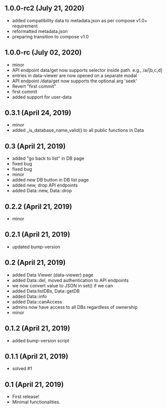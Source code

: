 ## 1.0.0-rc2 (July 21, 2020)
  - added compatibility data to metadata.json as per compose v1.0+ requirement
  - reformatted metadata.json
  - preparing transition to compose v1.0

## 1.0.0-rc (July 02, 2020)
  - minor
  - API endpoint data/get now supports selector inside path. e.g., /a/[b,c,d]
  - entries in data-viewer are now opened on a separate modal
  - API endpoint /data/get now supports the optional arg 'seek'
  - Revert "first commit"
  - first commit
  - added support for user-data

## 0.3.1 (April 24, 2019)
  - minor
  - added _is_database_name_valid() to all public functions in Data

## 0.3 (April 21, 2019)
  - added "go back to list" in DB page
  - fixed bug
  - fixed bug
  - minor
  - added new DB button in DB list page
  - added new, drop API endpoints
  - added Data::new, Data::drop

## 0.2.2 (April 21, 2019)
  - minor

## 0.2.1 (April 21, 2019)
  - updated bump-version

## 0.2 (April 21, 2019)
  - added Data Viewer (data-viewer) page
  - added Data::del, moved authentication to API endpoints
  - we now convert value to JSON in set() if we can
  - added Data:listDBs, Data::getDB
  - added Data::info
  - added Data::canAccess
  - admins now have access to all DBs regardless of ownership
  - minor

## 0.1.2 (April 21, 2019)
  - added bump-version script

## 0.1.1 (April 21, 2019)
  - solved #1

## 0.1 (April 21, 2019)
  - First release!
  - Minimal functionalities.
